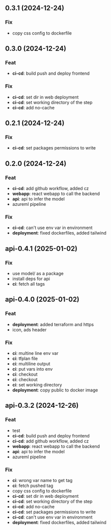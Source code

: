 ## 0.3.1 (2024-12-24)

### Fix

- copy css config to dockerfile

## 0.3.0 (2024-12-24)

### Feat

- **ci-cd**: build push and deploy frontend

### Fix

- **ci-cd**: set dir in web deployment
- **ci-cd**: set working directory of the step
- **ci-cd**: add no-cache

## 0.2.1 (2024-12-24)

### Fix

- **ci-cd**: set packages permissions to write

## 0.2.0 (2024-12-24)

### Feat

- **ci-cd**: add github workflow, added cz
- **webapp**: react webapp to call the backend
- **api**: api to infer the model
- azureml pipeline

### Fix

- **ci-cd**: can't use env var in environment
- **deployment**: fixed dockerfiles, added tailwind

## api-0.4.1 (2025-01-02)

### Fix

- use model/ as a package
- install deps for api
- **ci**: fetch all tags

## api-0.4.0 (2025-01-02)

### Feat

- **deployment**: added terraform and https
- icon, ads header

### Fix

- **ci**: multine line env var
- **ci**: tfplan file
- **ci**: multiline output
- **ci**: put vars into env
- **ci**: checkout
- **ci**: checkout
- **ci**: set working directory
- **deployment**: copy public to docker image

## api-0.3.2 (2024-12-26)

### Feat

- test
- **ci-cd**: build push and deploy frontend
- **ci-cd**: add github workflow, added cz
- **webapp**: react webapp to call the backend
- **api**: api to infer the model
- azureml pipeline

### Fix

- **ci**: wrong var name to get tag
- **ci**: fetch pushed tag
- copy css config to dockerfile
- **ci-cd**: set dir in web deployment
- **ci-cd**: set working directory of the step
- **ci-cd**: add no-cache
- **ci-cd**: set packages permissions to write
- **ci-cd**: can't use env var in environment
- **deployment**: fixed dockerfiles, added tailwind

